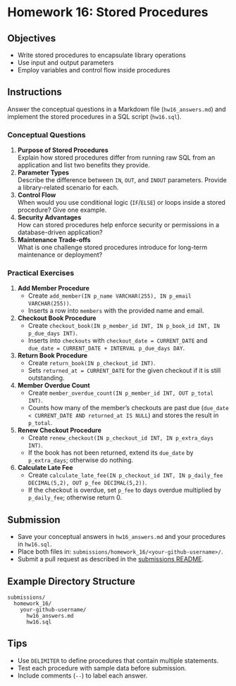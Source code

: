 # Homework 16: Stored Procedures

## Objectives

- Write stored procedures to encapsulate library operations
- Use input and output parameters
- Employ variables and control flow inside procedures

## Instructions

Answer the conceptual questions in a Markdown file (`hw16_answers.md`) and implement the stored procedures in a SQL script (`hw16.sql`).

### Conceptual Questions

1. **Purpose of Stored Procedures**  
   Explain how stored procedures differ from running raw SQL from an application and list two benefits they provide.
2. **Parameter Types**  
   Describe the difference between `IN`, `OUT`, and `INOUT` parameters. Provide a library-related scenario for each.
3. **Control Flow**  
   When would you use conditional logic (`IF`/`ELSE`) or loops inside a stored procedure? Give one example.
4. **Security Advantages**  
   How can stored procedures help enforce security or permissions in a database-driven application?
5. **Maintenance Trade-offs**  
   What is one challenge stored procedures introduce for long-term maintenance or deployment?

### Practical Exercises

1. **Add Member Procedure**
   - Create `add_member(IN p_name VARCHAR(255), IN p_email VARCHAR(255))`.
   - Inserts a row into `members` with the provided name and email.
2. **Checkout Book Procedure**
   - Create `checkout_book(IN p_member_id INT, IN p_book_id INT, IN p_due_days INT)`.
   - Inserts into `checkouts` with `checkout_date = CURRENT_DATE` and `due_date = CURRENT_DATE + INTERVAL p_due_days DAY`.
3. **Return Book Procedure**
   - Create `return_book(IN p_checkout_id INT)`.
   - Sets `returned_at = CURRENT_DATE` for the given checkout if it is still outstanding.
4. **Member Overdue Count**
   - Create `member_overdue_count(IN p_member_id INT, OUT p_total INT)`.
   - Counts how many of the member’s checkouts are past due (`due_date < CURRENT_DATE AND returned_at IS NULL`) and stores the result in `p_total`.
5. **Renew Checkout Procedure**
   - Create `renew_checkout(IN p_checkout_id INT, IN p_extra_days INT)`.
   - If the book has not been returned, extend its `due_date` by `p_extra_days`; otherwise do nothing.
6. **Calculate Late Fee**
   - Create `calculate_late_fee(IN p_checkout_id INT, IN p_daily_fee DECIMAL(5,2), OUT p_fee DECIMAL(5,2))`.
   - If the checkout is overdue, set `p_fee` to days overdue multiplied by `p_daily_fee`; otherwise return 0.

## Submission

- Save your conceptual answers in `hw16_answers.md` and your procedures in `hw16.sql`.
- Place both files in: `submissions/homework_16/<your-github-username>/`.
- Submit a pull request as described in the [submissions README](../submissions/README.md).

## Example Directory Structure

```
submissions/
  homework_16/
    your-github-username/
      hw16_answers.md
      hw16.sql
```

## Tips

- Use `DELIMITER` to define procedures that contain multiple statements.
- Test each procedure with sample data before submission.
- Include comments (`--`) to label each answer.
